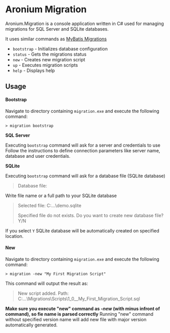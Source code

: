 # Aronium Migration

Aronium.Migration is a console application written in C# used for managing migrations for SQL Server and SQLite databases.

It uses similar commands as [MyBatis Migrations](http://www.mybatis.org/migrations/)

 * `bootstrap` - Initializes database configuration
 * `status` - Gets the migrations status
 * `new` - Creates new migration script
 * `up` - Executes migration scripts 
 * `help` - Displays help

## Usage

#### Bootstrap
Navigate to directory containing `migration.exe` and execute the following command:
```
> migration bootstrap
```
**SQL Server**

Executing `bootstrap` command will ask for a server and credentials to use
Follow the instructions to define connection parameters like server name, database and user credentials.

**SQLite**

Executing `bootstrap` command will ask for a database file (SQLite database)

> Database file:

Write file name or a full path to your SQLite database
> Selected file: C:\...\demo.sqlite
> 
> Specified file do not exists. Do you want to create new database file? Y/N

If you select `Y` SQLite database will be automatically created on specified location.

#### New
Navigate to directory containing `migration.exe` and execute the following command:
```
> migration -new "My First Migration Script"
```
This command will output the result as:
> New script added. Path: C:\...\Migrations\Scripts\1_0__My_First_Migration_Script.sql

**Make sure you execute "new" command as *-new* (with minus infront of command), so fie name is parsed correctly**
Running "new" command without specified version name will add new file with major version automatically generated.
